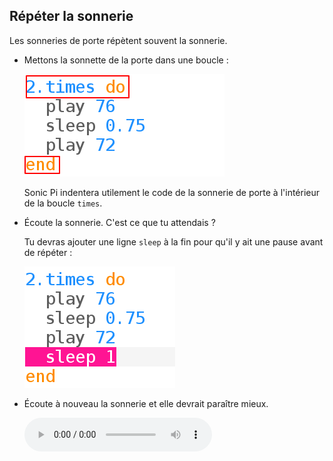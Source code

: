 ## Répéter la sonnerie

Les sonneries de porte répètent souvent la sonnerie.

+ Mettons la sonnette de la porte dans une boucle :
    
    ![capture d'écran](images/tune-times.png)
    
    Sonic Pi indentera utilement le code de la sonnerie de porte à l'intérieur de la boucle `times`.

+ Écoute la sonnerie. C'est ce que tu attendais ?
    
    Tu devras ajouter une ligne `sleep` à la fin pour qu'il y ait une pause avant de répéter :
    
    ![capture d'écran](images/tune-sleep2.png)

+ Écoute à nouveau la sonnerie et elle devrait paraître mieux.
    
    <div id="audio-preview" class="pdf-hidden">
      <audio controls preload> <source src="resources/doorbell-2.mp3" type="audio/mpeg"> Ton navigateur ne supporte pas l'élément <code>audio</code>. </audio>
    </div>